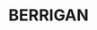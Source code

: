 ---
lastmod: '2025-04-06T06:05:20+00:00'
latitude: -35.754185
layout: suburb
longitude: 145.872814
postcode: '2712'
state: NSW
title: BERRIGAN
url: /nsw/berrigan/
---